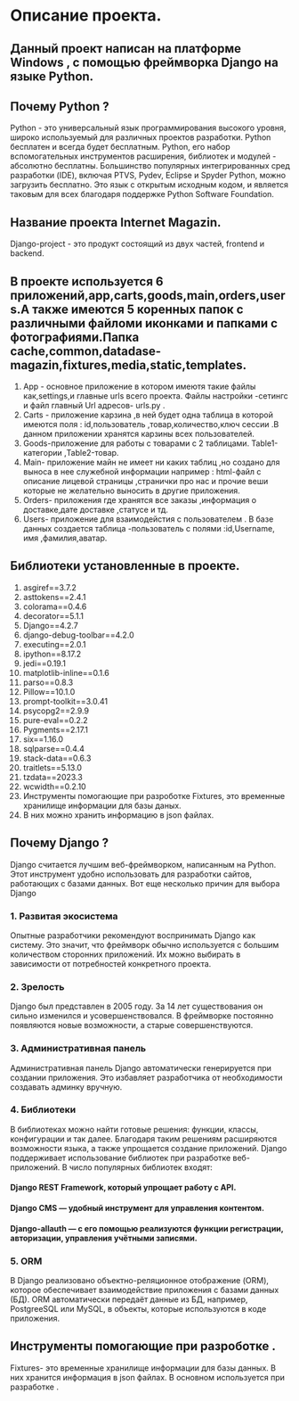 # Описание проекта.
## Данный проект написан на платформе Windows , c помощью фреймворка Django на языке Python.
## Почему Python ?
Python - это универсальный язык программирования высокого уровня,
широко используемый для различных проектов разработки.
Python бесплатен и всегда будет бесплатным. 
Python, его набор вспомогательных инструментов расширения, библиотек и модулей - абсолютно бесплатны. Большинство популярных интегрированных сред разработки (IDE),
включая PTVS, Pydev, Eclipse и Spyder Python, можно загрузить бесплатно. 
Это язык с открытым исходным кодом, и является таковым для всех благодаря поддержке Python Software Foundation. 
## Название проекта Internet Magazin.
Django-project - это продукт состоящий из двух частей, frontend и  backend.

## В проекте используется 6 приложений,app,carts,goods,main,orders,users.А также имеются 5 коренных папок с различными файломи иконками и папками с фотографиями.Папка cache,common,datadase-magazin,fixtures,media,static,templates.
1. App - основное приложение в котором имеютя такие файлы как,settings,и главные  urls всего проекта. Файлы настройки -сетингс и файл главный Url адресов- urls.py .
2. Carts - приложение карзина ,в ней будет одна таблица в которой имеются поля : id,пользователь ,товар,количество,ключ сессии .В данном приложении хранятся карзины всех пользователей.
3. Goods-приложение для работы с товарами с 2 таблицами. Table1-категории ,Table2-товар.
4. Main- приложение майн не имеет ни каких таблиц ,но создано для выноса в нее служебной информации например : html-файл с описание лицевой страницы ,странички про нас и прочие веши которые не желательно выносить в другие приложения.
5. Orders- приложения где хранятся все заказы ,информация о доставке,дате доставке ,статусе и тд.
6. Users- приложение для взаимодейстия с пользователем .  В базе данных создается таблица -пользователь  с полями :id,Username, имя ,фамилия,аватар.
## Библиотеки установленные в проекте.
1. asgiref==3.7.2
2. asttokens==2.4.1
3. colorama==0.4.6
4. decorator==5.1.1
5. Django==4.2.7
6. django-debug-toolbar==4.2.0
7. executing==2.0.1
8. ipython==8.17.2
9. jedi==0.19.1
10. matplotlib-inline==0.1.6
11. parso==0.8.3
12. Pillow==10.1.0
13. prompt-toolkit==3.0.41
14. psycopg2==2.9.9
15. pure-eval==0.2.2
16. Pygments==2.17.1
17. six==1.16.0
18. sqlparse==0.4.4
19. stack-data==0.6.3
20. traitlets==5.13.0
21. tzdata==2023.3
22. wcwidth==0.2.10
23. Инструменты помогающие при разроботке Fixtures, это временные хранилище информации для базы даных.
24. В них можно хранить информацию в json файлах. 
## Почему Django ?
Django считается лучшим веб-фреймворком, написанным на Python. 
Этот инструмент удобно использовать для разработки сайтов, работающих с базами данных.  Вот еще несколько причин для выбора Django
### 1. Развитая экосистема
Опытные разработчики рекомендуют воспринимать Django как систему.
Это значит, что фреймворк обычно используется с большим количеством сторонних приложений.
Их можно выбирать в зависимости от потребностей конкретного проекта.
### 2. Зрелость
Django был представлен в 2005 году. За 14 лет существования он сильно изменился и усовершенствовался. 
В фреймворке постоянно появляются новые возможности, а старые совершенствуются.
### 3. Административная панель
Административная панель Django автоматически генерируется при создании приложения.
Это избавляет разработчика от необходимости создавать админку вручную.  
### 4. Библиотеки
  В библиотеках можно найти готовые решения: функции, классы, конфигурации и так далее.
  Благодаря таким решениям расширяются возможности языка, а также упрощается создание приложений.
Django поддерживает использование библиотек при разработке веб-приложений. В число популярных библиотек 
  входят:

#### Django REST Framework, который упрощает работу с API.
#### Django CMS — удобный инструмент для управления контентом.
#### Django-allauth — с его помощью реализуются функции регистрации, авторизации, управления учётными записями.
### 5. ORM
В Django реализовано объектно-реляционное отображение (ORM), которое обеспечивает взаимодействие
приложения с базами данных (БД). ORM автоматически передаёт данные из БД, например,
PostgreeSQL или MySQL, в объекты, которые используются в коде приложения. 



## Инструменты помогающие при разроботке .
Fixtures- это временные хранилище информации для базы данных.
В них хранится  информация в json файлах. В основном используется при разработке . 